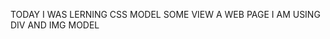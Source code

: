 TODAY I WAS LERNING CSS MODEL SOME VIEW A WEB PAGE I AM USING DIV AND IMG MODEL 



<!DOCTYPE html>
<html lang="en">
<head>
    <meta charset="UTF-8">
    <meta name="viewport" content="width=device-width, initial-scale=1.0">
    <title>Document</title>
    <style>
      img{
     position: relative;
     top:30px;
     bottom :30px;
      }
        h1{
            position: relative;
            bottom: 480px;
            padding: 15px;

        }
        h4{
            position: relative;
            bottom: 680px;
            left: 80px;
        }

        

.right{
    display: inline-block;
   
}


.class1{
    position: relative;
    top: 34px;
    left:180px;
}





.class2{
   position: relative;
   top : 16px;
   left: 90px;
   color:red;



}


.class3{
    position: relative;
    bottom:870px;
    left:350px;

    
}

.class4{
  position: relative;
  bottom:905px;
  left:401px;
  


}
.class5{

position: relative;
bottom: 952px ;
left:440px;

}





        
     
 a{

    position: relative;
    bottom: 700px;
    left: 500px;
    color: red;
    
 }      
     

 





  
    </style>
    
</head>
<body>
        <div>
            <img src = "./vcub2.jpg "width = "1500px" height = "500px">

<h1>
    <img src="./vcubelogo.png" width="200px" >
</h1>
<div>
<h4>Call:9121943891 , 9640290977</h4>
</div>
<div class ="left">
<img src = "callsymabal.png" width="50px" height="50px">



<div class="class1">
    <a  href="MNCCOMPANYS" style="text-decoration: none;">JOBS</a>



</div>



<div class="class2">
     <a href="placementsupport  <br> cefrticate are provide <br> 24 hours doute section " style="text-decoration: none;" >ABOUTS</a>
     
        

</div>

    



    

    
       
<div ><a href="tel:+91 9121943891" style="text-decoration: none;"  >
     CONTACT</a></div>


   

<div  class="class3">


    <img src="./Instagram_icon.jpg" width="30px" height="30px">





</div>
    <div  class="class4">
        
        <img src="./LinkedIn_logo.png"width="30px" height="30px">
    </div>
    
<div class="class5">
    <img src="./youtube-logo.png" width="60px" height="60px"



</div>







</div>
        </div>
</body>
</html>
